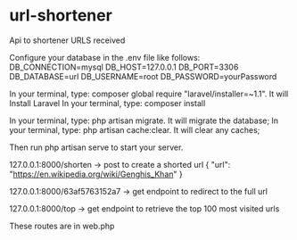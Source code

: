 # url-shortener
Api to shortener URLS received


Configure your database in the .env file like follows:
DB_CONNECTION=mysql
DB_HOST=127.0.0.1
DB_PORT=3306
DB_DATABASE=url
DB_USERNAME=root
DB_PASSWORD=yourPassword

In your terminal, type: composer global require "laravel/installer=~1.1". It will Install Laravel
In your terminal, type: composer install

In your terminal, type: php artisan migrate. It will migrate the database;
In your terminal, type: php artisan cache:clear. It will clear any caches;

Then run php artisan serve to start your server.

127.0.0.1:8000/shorten -> post to create a shorted url
{
    "url": "https://en.wikipedia.org/wiki/Genghis_Khan"
}

127.0.0.1:8000/63af5763152a7 -> get endpoint to redirect to the full url

127.0.0.1:8000/top -> get endpoint to retrieve the top 100 most visited urls


These routes are in web.php
